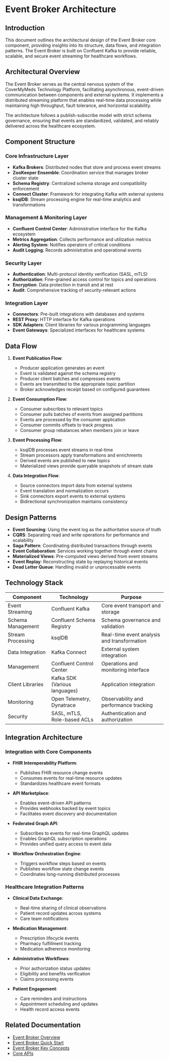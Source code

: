 # Event Broker Architecture

## Introduction
This document outlines the architectural design of the Event Broker core component, providing insights into its structure, data flows, and integration patterns. The Event Broker is built on Confluent Kafka to provide reliable, scalable, and secure event streaming for healthcare workflows.

## Architectural Overview
The Event Broker serves as the central nervous system of the CoverMyMeds Technology Platform, facilitating asynchronous, event-driven communication between components and external systems. It implements a distributed streaming platform that enables real-time data processing while maintaining high throughput, fault tolerance, and horizontal scalability.

The architecture follows a publish-subscribe model with strict schema governance, ensuring that events are standardized, validated, and reliably delivered across the healthcare ecosystem.

## Component Structure

### Core Infrastructure Layer
- **Kafka Brokers**: Distributed nodes that store and process event streams
- **ZooKeeper Ensemble**: Coordination service that manages broker cluster state
- **Schema Registry**: Centralized schema storage and compatibility enforcement
- **Connect Cluster**: Framework for integrating Kafka with external systems
- **ksqlDB**: Stream processing engine for real-time analytics and transformations

### Management & Monitoring Layer
- **Confluent Control Center**: Administrative interface for the Kafka ecosystem
- **Metrics Aggregation**: Collects performance and utilization metrics
- **Alerting System**: Notifies operators of critical conditions
- **Audit Logging**: Records administrative and operational events

### Security Layer
- **Authentication**: Multi-protocol identity verification (SASL, mTLS)
- **Authorization**: Fine-grained access control for topics and operations
- **Encryption**: Data protection in transit and at rest
- **Audit**: Comprehensive tracking of security-relevant actions

### Integration Layer
- **Connectors**: Pre-built integrations with databases and systems
- **REST Proxy**: HTTP interface for Kafka operations
- **SDK Adapters**: Client libraries for various programming languages
- **Event Gateways**: Specialized interfaces for healthcare systems

## Data Flow

1. **Event Publication Flow**:
   - Producer application generates an event
   - Event is validated against the schema registry
   - Producer client batches and compresses events
   - Events are transmitted to the appropriate topic partition
   - Broker acknowledges receipt based on configured guarantees

2. **Event Consumption Flow**:
   - Consumer subscribes to relevant topics
   - Consumer pulls batches of events from assigned partitions
   - Events are processed by the consumer application
   - Consumer commits offsets to track progress
   - Consumer group rebalances when members join or leave

3. **Event Processing Flow**:
   - ksqlDB processes event streams in real-time
   - Stream processors apply transformations and enrichments
   - Derived events are published to new topics
   - Materialized views provide queryable snapshots of stream state

4. **Data Integration Flow**:
   - Source connectors import data from external systems
   - Event translation and normalization occurs
   - Sink connectors export events to external systems
   - Bidirectional synchronization maintains consistency

## Design Patterns

- **Event Sourcing**: Using the event log as the authoritative source of truth
- **CQRS**: Separating read and write operations for performance and scalability
- **Saga Pattern**: Coordinating distributed transactions through events
- **Event Collaboration**: Services working together through event chains
- **Materialized Views**: Pre-computed views derived from event streams
- **Event Replay**: Reconstructing state by replaying historical events
- **Dead Letter Queue**: Handling invalid or unprocessable events

## Technology Stack

| Component | Technology | Purpose |
|-----------|------------|---------|
| Event Streaming | Confluent Kafka | Core event transport and storage |
| Schema Management | Confluent Schema Registry | Schema governance and validation |
| Stream Processing | ksqlDB | Real-time event analysis and transformation |
| Data Integration | Kafka Connect | External system integration |
| Management | Confluent Control Center | Operations and monitoring interface |
| Client Libraries | Kafka SDK (Various languages) | Application integration |
| Monitoring | Open Telemetry, Dynatrace | Observability and performance tracking |
| Security | SASL, mTLS, Role-based ACLs | Authentication and authorization |

## Integration Architecture

### Integration with Core Components

- **FHIR Interoperability Platform**: 
  - Publishes FHIR resource change events
  - Consumes events for real-time resource updates
  - Standardizes healthcare event formats

- **API Marketplace**:
  - Enables event-driven API patterns
  - Provides webhooks backed by event topics
  - Facilitates event discovery and documentation

- **Federated Graph API**:
  - Subscribes to events for real-time GraphQL updates
  - Enables GraphQL subscription operations
  - Provides unified query access to event data

- **Workflow Orchestration Engine**:
  - Triggers workflow steps based on events
  - Publishes workflow state change events
  - Coordinates long-running distributed processes

### Healthcare Integration Patterns

- **Clinical Data Exchange**:
  - Real-time sharing of clinical observations
  - Patient record updates across systems
  - Care team notifications

- **Medication Management**:
  - Prescription lifecycle events
  - Pharmacy fulfillment tracking
  - Medication adherence monitoring

- **Administrative Workflows**:
  - Prior authorization status updates
  - Eligibility and benefits verification
  - Claims processing events

- **Patient Engagement**:
  - Care reminders and instructions
  - Appointment scheduling and updates
  - Health record access events

## Related Documentation
- [Event Broker Overview](./overview.md)
- [Event Broker Quick Start](./quick-start.md)
- [Event Broker Key Concepts](./key-concepts.md)
- [Core APIs](../02-core-functionality/core-apis.md)
